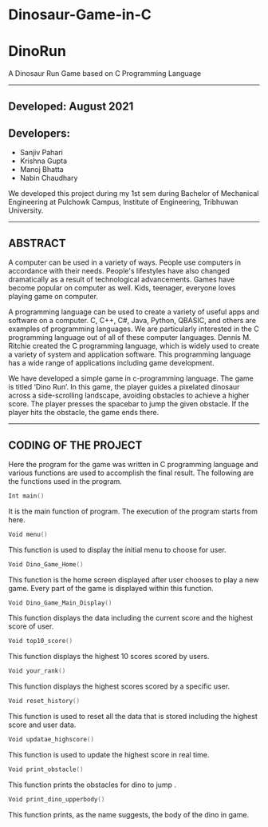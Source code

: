 # Dinosaur-Game-in-C

# DinoRun

A Dinosaur Run Game based on C Programming Language

*********************************************************


## Developed: August 2021

## Developers:

- Sanjiv Pahari
- Krishna Gupta
- Manoj Bhatta
- Nabin Chaudhary

We developed this project during my 1st sem during Bachelor of Mechanical Engineering at Pulchowk Campus, Institute of Engineering, Tribhuwan University.



*********************************************************

## ABSTRACT

A computer can be used in a variety of ways. People use computers in accordance
with their needs. People's lifestyles have also changed dramatically as a result of
technological advancements. Games have become popular on computer as well. Kids,
teenager, everyone loves playing game on computer.

A programming language can be used to create a variety of useful apps and
software on a computer. C, C++, C#, Java, Python, QBASIC, and others are examples of
programming languages. We are particularly interested in the C programming language
out of all of these computer languages. Dennis M. Ritchie created the C programming
language, which is widely used to create a variety of system and application software.
This programming language has a wide range of applications including game
development.

We have developed a simple game in c-programming language. The game is titled
‘Dino Run’. In this game, the player guides a pixelated dinosaur across a side-scrolling
landscape, avoiding obstacles to achieve a higher score. The player presses the spacebar
to jump the given obstacle. If the player hits the obstacle, the game ends there.


*********************************************************

## CODING OF THE PROJECT

Here the program for the game was written in C programming language and various
functions are used to accomplish the final result. The following are the functions used in
the program.

```c
Int main()
```
It is the main function of program. The execution of the program starts from here.

```c
Void menu()
```
This function is used to display the initial menu to choose for user.


```c
Void Dino_Game_Home()
```
This function is the home screen displayed after user chooses to play a new game.
Every part of the game is displayed within this function.

```c
Void Dino_Game_Main_Display()
```
This function displays the data including the current score and the highest score of
user.

```c
Void top10_score()
```
This function displays the highest 10 scores scored by users.

```c
Void your_rank()
```
This function displays the highest scores scored by a specific user.

```c
Void reset_history()
```
This function is used to reset all the data that is stored including the highest score
and user data.

```c
Void updatae_highscore()
```
This function is used to update the highest score in real time.

```c
Void print_obstacle()
```
This function prints the obstacles for dino to jump .

```c
Void print_dino_upperbody()
```
This function prints, as the name suggests, the body of the dino in game.

